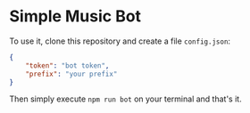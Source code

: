 # Simple Music Bot #

To use it, clone this repository and create a file `config.json`:
```json
{
    "token": "bot token", 
    "prefix": "your prefix"
}
```
Then simply execute `npm run bot` on your terminal and that's it.